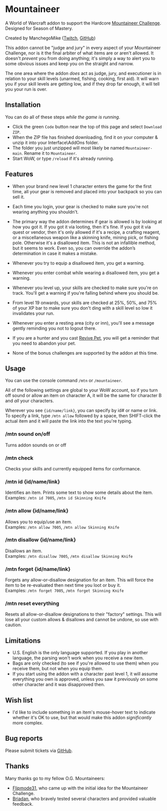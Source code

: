 # Mountaineer

A World of Warcraft addon to support the Hardcore [Mountaineer Challenge](http://tinyurl.com/hc-mountaineers). Designed for Season of Mastery.

Created by ManchegoMike ([Twitch](https://www.twitch.tv/ManchegoMike), [GitHub](https://github.com/ManchegoMike))

This addon cannot be "judge and jury" in every aspect of your Mountaineer Challenge, nor is it the final arbiter of what items are or aren't allowed. It doesn't *prevent* you from doing anything; it's simply a way to alert you to some obvious issues and keep you on the straight and narrow.

The one area where the addon *does* act as judge, jury, and executioner is in relation to your skill levels (unarmed, fishing, cooking, first aid). It will warn you if your skill levels are getting low, and if they drop far enough, it will tell you your run is over.

## Installation

You can do all of these steps *while the game is running*.

* Click the green `Code` button near the top of this page and select `Download ZIP`.
* When the ZIP file has finished downloading, find it on your computer & unzip it into your Interface\AddOns folder.
* The folder you just unzipped will most likely be named `Mountaineer-main`. Rename it to `Mountaineer`.
* Start WoW, or type `/reload` if it's already running.

## Features

* When your brand new level 1 character enters the game for the first time, all your gear is removed and placed into your backpack so you can sell it.

* Each time you login, your gear is checked to make sure you're not wearing anything you shouldn't.

* The primary way the addon determines if gear is allowed is by looking at how you got it. If you got it via looting, then it's fine. If you got it via quest or vendor, then it's only allowed if it's a recipe, a crafting reagent, or a miscellaneous weapon like a skinning knife, mining pick, or fishing pole. Otherwise it's a disallowed item. This is not an infallible method, but it seems to work. Even so, you can override the addon’s determination in case it makes a mistake.

* Whenever you try to equip a disallowed item, you get a warning.

* Whenever you enter combat while wearing a disallowed item, you get a warning.

* Whenever you level up, your skills are checked to make sure you're on track. You'll get a warning if you're falling behind where you should be.

* From level 19 onwards, your skills are checked at 25%, 50%, and 75% of your XP bar to make sure you don't ding with a skill level so low it invalidates your run.

* Whenever you enter a resting area (city or inn), you'll see a message gently reminding you not to logout there.

* If you are a hunter and you cast [Revive Pet](https://classic.wowhead.com/spell=982/revive-pet), you will get a reminder that you need to abandon your pet.

* None of the bonus challenges are supported by the addon at this time.

## Usage

You can use the console command `/mtn` or `/mountaineer`.

All of the following settings are global to your WoW account, so if you turn off sound or allow an item on character A, it will be the same for character B and *all* your characters.

Wherever you see `{id/name/link}`, you can specify by id# or name or link. To specify a link, type `/mtn allow` followed by a space, then SHIFT-click the actual item and it will paste the link into the text you're typing.

### /mtn sound on/off

Turns addon sounds on or off

### /mtn check

Checks your skills and currently equipped items for conformance.

### /mtn id {id/name/link}

Identifies an item. Prints some text to show some details about the item.<br/>Examples: `/mtn id 7005`, `/mtn id Skinning Knife`

### /mtn allow {id/name/link}

Allows you to equip/use an item.<br/>Examples: `/mtn allow 7005`, `/mtn allow Skinning Knife`

### /mtn disallow {id/name/link}

Disallows an item.<br/>Examples: `/mtn disallow 7005`, `/mtn disallow Skinning Knife`

### /mtn forget {id/name/link}

Forgets any allow-or-disallow designation for an item. This will force the item to be re-evaluated then next time you loot or buy it.<br/>Examples: `/mtn forget 7005`, `/mtn forget Skinning Knife`

### /mtn reset everything

Resets all allow-or-disallow designations to their "factory" settings. This will lose all your custom allows & disallows and cannot be undone, so use with caution.

## Limitations

- U.S. English is the only language supported. If you play in another language, the parsing won't work when you receive a new item.
- Bags are only checked (to see if you're allowed to use them) when you receive them, but not when you equip them.
- If you start using the addon with a character past level 1, it will assume everything you own is approved, unless you saw it previously on some other character and it was disapproved then.

## Wish list

- I'd like to include something in an item's mouse-hover text to indicate whether it's OK to use, but that would make this addon *significantly* more complex.

## Bug reports

Please submit tickets via [GitHub](https://github.com/ManchegoMike/Mountaineer/issues).

## Thanks

Many thanks go to my fellow O.G. Mountaineers:

- [Flipmode31](https://www.twitch.tv/flipmode31), who came up with the initial idea for the Mountaineer Challenge.
- [Briadan](https://www.twitch.tv/briadan), who bravely tested several characters and provided valuable feedback.
